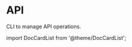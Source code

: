 # API

CLI to manage API operations.

import DocCardList from '@theme/DocCardList';

<DocCardList />
